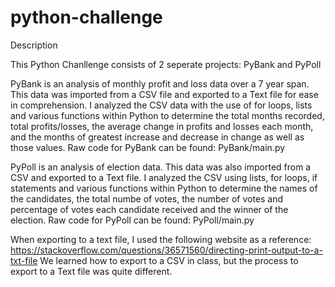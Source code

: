 # python-challenge

Description

This Python Chanllenge consists of 2 seperate projects: PyBank and PyPoll

PyBank is an analysis of monthly profit and loss data over a 7 year span. This data was imported from a CSV file and exported to a Text file for ease in comprehension. I analyzed the CSV data with the use of for loops, lists and various functions within Python to determine the total months recorded, total profits/losses, the average change in profits and losses each month, and the months of greatest increase and decrease in change as well as those values.
Raw code for PyBank can be found: PyBank/main.py

PyPoll is an analysis of election data. This data was also imported from a CSV and exported to a Text file. I analyzed the CSV using lists, for loops, if statements and various functions within Python to determine the names of the candidates, the total numbe of votes, the number of votes and percentage of votes each candidate received and the winner of the election.
Raw code for PyPoll can be found: PyPoll/main.py

When exporting to a text file, I used the following website as a reference: https://stackoverflow.com/questions/36571560/directing-print-output-to-a-txt-file
We learned how to export to a CSV in class, but the process to export to a Text file was quite different. 
